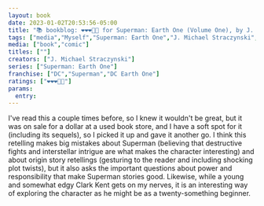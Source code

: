 ```yaml
---
layout: book
date: 2023-01-02T20:53:56-05:00
title: "📚 bookblog: ❤️❤️❤️🖤🖤 for Superman: Earth One (Volume One), by J. Michael Straczynski"
tags: ["media","Myself","Superman: Earth One","J. Michael Straczynski","Superman"]
media: ["book","comic"]
titles: [""]
creators: ["J. Michael Straczynski"]
series: ["Superman: Earth One"]
franchise: ["DC","Superman","DC Earth One"]
ratings: ["❤️❤️❤️🖤🖤"]
params:
  entry:
---
```

I've read this a couple times before, so I knew it wouldn't be great, but it was on sale for a dollar at a used book store, and I have a soft spot for it (including its sequels), so I picked it up and gave it another go. I think this retelling makes big mistakes about Superman (believing that destructive fights and interstellar intrigue are what makes the character interesting) and about origin story retellings (gesturing to the reader and including shocking plot twists), but it also asks the important questions about power and responsibility that make Superman stories good. Likewise, while a young and somewhat edgy Clark Kent gets on my nerves, it is an interesting way of exploring the character as he might be as a twenty-something beginner.
